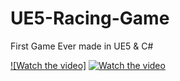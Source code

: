 # UE5-Racing-Game
First Game Ever made in UE5 &amp; C#

[![Watch the video]](https://youtu.be/RbevWUMTGfs)
[![Watch the video](https://i.stack.imgur.com/Vp2cE.png)](https://youtu.be/vt5fpE0bzSY)
